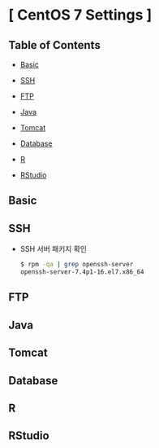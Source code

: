 # [ CentOS 7 Settings ]

## Table of Contents

- [Basic](#basic)

- [SSH](#ssh)

- [FTP](#ftp)

- [Java](#java)

- [Tomcat](#tomcat)

- [Database](#database)

- [R](#r)

- [RStudio](#rstudio)

  

## Basic

## SSH

- SSH 서버 패키지 확인

  ```bash
  $ rpm -qa | grep openssh-server
  openssh-server-7.4p1-16.el7.x86_64
  ```

## FTP

## Java

## Tomcat

## Database

## R

## RStudio







